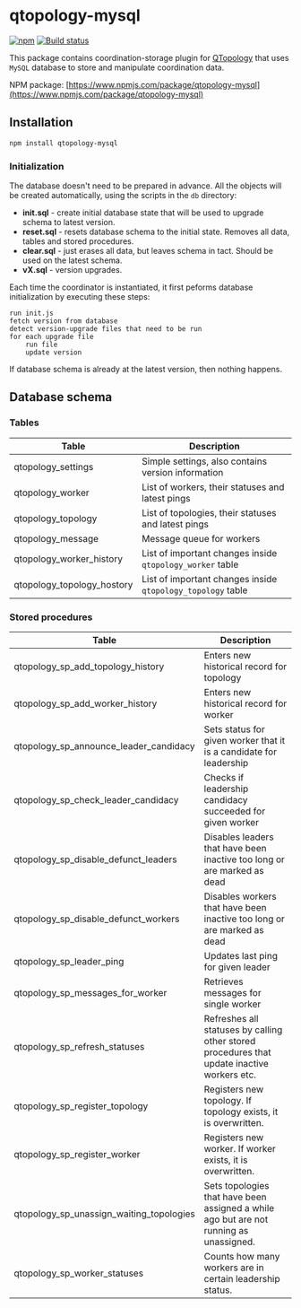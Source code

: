 # qtopology-mysql

[![npm](https://img.shields.io/npm/v/qtopology-mysql.svg)]()
[![Build status](https://img.shields.io/travis/bergloman/qtopology-mysql/master.svg)]()

This package contains coordination-storage plugin for [QTopology](http://github.com/qminer/qtopology) that uses `MySQL` database to store and manipulate coordination data.

NPM package: [https://www.npmjs.com/package/qtopology-mysql](https://www.npmjs.com/package/qtopology-mysql)

## Installation

`````````````bash
npm install qtopology-mysql
`````````````

### Initialization

The database doesn't need to be prepared in advance. All the objects will be created automatically, using the scripts in the `db` directory:

- **init.sql** - create initial database state that will be used to upgrade schema to latest version.
- **reset.sql** - resets database schema to the initial state. Removes all data, tables and stored procedures.
- **clear.sql** - just erases all data, but leaves schema in tact. Should be used on the latest schema.
- **vX.sql** - version upgrades.

Each time the coordinator is instantiated, it first peforms database initialization by executing these steps:

```````````````
run init.js
fetch version from database
detect version-upgrade files that need to be run
for each upgrade file
    run file
    update version
```````````````

If database schema is already at the latest version, then nothing happens.

## Database schema

### Tables

|Table|Description|
|-----|-----|
| qtopology_settings | Simple settings, also contains version information |
| qtopology_worker | List of workers, their statuses and latest pings |
| qtopology_topology | List of topologies, their statuses and latest pings |
| qtopology_message | Message queue for workers |
| qtopology_worker_history | List of important changes inside `qtopology_worker` table |
| qtopology_topology_hostory | List of important changes inside `qtopology_topology` table |

### Stored procedures

|Table|Description|
|-----|-----|
| qtopology_sp_add_topology_history | Enters new historical record for topology |
| qtopology_sp_add_worker_history | Enters new historical record for worker |
| qtopology_sp_announce_leader_candidacy | Sets status for given worker that it is a candidate for leadership |
| qtopology_sp_check_leader_candidacy | Checks if leadership candidacy succeeded for given worker |
| qtopology_sp_disable_defunct_leaders | Disables leaders that have been inactive too long or are marked as dead |
| qtopology_sp_disable_defunct_workers | Disables workers that have been inactive too long or are marked as dead |
| qtopology_sp_leader_ping | Updates last ping for given leader  |
| qtopology_sp_messages_for_worker | Retrieves messages for single worker |
| qtopology_sp_refresh_statuses | Refreshes all statuses by calling other stored procedures that update inactive workers etc. |
| qtopology_sp_register_topology | Registers new topology. If topology exists, it is overwritten. |
| qtopology_sp_register_worker | Registers new worker. If worker exists, it is overwritten. |
| qtopology_sp_unassign_waiting_topologies | Sets topologies that have been assigned a while ago but are not running as unassigned. |
| qtopology_sp_worker_statuses | Counts how many workers are in certain leadership status. |

